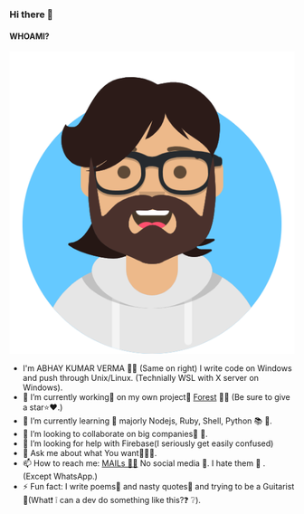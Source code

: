 ### Hi there 👋

#### WHOAMI?

![Avatar](https://github.com/darkRaspberry/darkRaspberry/blob/master/src/avatars.png)

- I'm ABHAY KUMAR VERMA 🧒🏻 (Same on right) I write code on Windows and push through Unix/Linux. (Technially WSL with X server on Windows).
- 🔭 I’m currently working💼 on my own project📝 [Forest](https://github.com/darkRaspberry/Forest) 🌳🌲 (Be sure to give a star⭐️❤️.)
- 🌱 I’m currently learning 📙 majorly Nodejs, Ruby, Shell, Python 📚 📖.
- 👯 I’m looking to collaborate on big companies🎊 🎉.
- 🤔 I’m looking for help with Firebase(I seriously get easily confused)
- 💬 Ask me about what You want🤷🏻‍♂️.
- 📫 How to reach me: [MAILs 📩📧](mailto:insidedarkpit@gmail.com?subject=I%20wanna%20know%20about%20...&body=%0D%0A%0D%0A%0D%0A%0D%0A%23%23%23%23%23%23%23%23%23%23%0D%0AType%20above%20this%20lines.%0D%0APLZctqIDGksqejjwZDoUuwgBrjMDFHtrFrQrRONYvJIKWXppr%0D%0A%0D%0AWhat%20is%20this%3F%0D%0A%0D%0AThis%20above%20text%20is%20just%20static%20text%20to%20reduce%20spam.%0D%0AThanks.) No social media 💬. I hate them 🤬 . (Except WhatsApp.)
- ⚡ Fun fact: I write poems📒 and nasty quotes📝 and trying to be a Guitarist🎸(What❗️ ❕ can a dev do something like this?❓ ❔).

